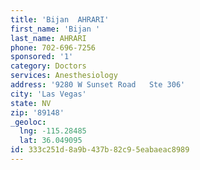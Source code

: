 ```yaml
---
title: 'Bijan  AHRARI'
first_name: 'Bijan '
last_name: AHRARI
phone: 702-696-7256
sponsored: '1'
category: Doctors
services: Anesthesiology
address: '9280 W Sunset Road   Ste 306'
city: 'Las Vegas'
state: NV
zip: '89148'
_geoloc:
  lng: -115.28485
  lat: 36.049095
id: 333c251d-8a9b-437b-82c9-5eabaeac8989
---
```

